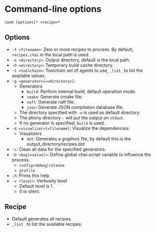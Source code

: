 # Command-line options

`cook [options]* <recipe>*`

## Options

* `-f <filename>`: Zero or more recipes to process. By default, `recipes.chai` in the local path is used.
* `-o <directory>`: Output directory, default is the local path.
* `-O <directory>`: Temporary build cache directory.
* `-t <toolchain>`: Toolchain set of agents to use, `_list_` to list the available values.
* `-g <generator>[=<directory>]`:
  * Generators
    * `build`: Perform internal build, default operation mode.
    * `cmake`: Generate cmake file.
    * `naft`: Generate naft file.
    * `json`: Generate JSON compilation database file.
  * The directory specified with `-o` is used as default directory.
  * The phony directory `-` will put the output on `stdout`.
  * If no generator is specified, `build` is used.
* `-d <visualizer>[=filename]`: Visualize the dependencies:
  * Visualizers
    * `dot`: Generates a graphviz file, by default this is the output_directory/recipes.dot
* `-c`: Clean all data for the specified generators.
* `-D <key[=value]>`: Define global chai-script variable to influence the process.
  * `config`=`debug|release`
  * `profile`
* `-h`: Prints this help
* `-v <level>`: Verbosity level
  * Default level is 1.
  * 0 is silent.

## Recipe

* Default generates all recipes.
* `_list_` to list the available recipes.
